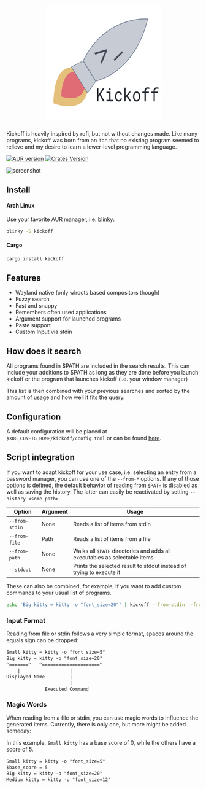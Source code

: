 <h1 align="center">
  <img src="assets/logo.svg" width="300" height="300" alt="logo">
</h1>

Kickoff is heavily inspired by rofi, but not without changes made.
Like many programs, kickoff was born from an itch that no existing program seemed to relieve and my desire to learn a lower-level programming language.

[![AUR version](https://img.shields.io/aur/version/kickoff?label=kickoff&logo=arch-linux&style=for-the-badge)](https://aur.archlinux.org/packages/kickoff/)
[![Crates Version](https://img.shields.io/crates/v/kickoff?style=for-the-badge)](https://crates.io/crates/kickoff)

![screenshot](assets/screenshot.png)

## Install

#### Arch Linux
Use your favorite AUR manager, i.e. [blinky](https://github.com/cherti/blinky/):

```bash
blinky -S kickoff
```

#### Cargo

```bash
cargo install kickoff
```

## Features

- Wayland native (only wlroots based compositors though)
- Fuzzy search
- Fast and snappy
- Remembers often used applications
- Argument support for launched programs
- Paste support
- Custom Input via stdin

## How does it search

All programs found in $PATH are included in the search results.
This can include your additions to $PATH as long as they
are done before you launch kickoff or the program that launches kickoff
(i.e. your window manager)

This list is then combined with your previous searches and sorted by the amount of usage
and how well it fits the query.

## Configuration

A default configuration will be placed at `$XDG_CONFIG_HOME/kickoff/config.toml`
or can be found [here](https://github.com/j0ru/kickoff/blob/main/assets/default_config.toml).

## Script integration

If you want to adapt kickoff for your use case, i.e. selecting an entry from a password manager,
you can use one of the `--from-*` options. If any of those options is defined, the default behavior of reading from `$PATH` is disabled as well as
saving the history. The latter can easily be reactivated by setting `--history <some path>`.

|Option|Argument|Usage|
|------|--------|-----|
|`--from-stdin`|None| Reads a list of items from stdin |
|`--from-file`|Path| Reads a list of items from a file |
|`--from-path`|None| Walks all `$PATH` directories and adds all executables as selectable items |
|`--stdout`|None| Prints the selected result to stdout instead of trying to execute it |

These can also be combined, for example, if you want to add custom commands to your usual list of programs.
```bash
echo 'Big kitty = kitty -o "font_size=20"' | kickoff --from-stdin --from-path --history ".cache/kickoff/custom_history.csv"
```

### Input Format

Reading from file or stdin follows a very simple format,
spaces around the equals sign can be dropped:
```
Small kitty = kitty -o "font_size=5"
Big kitty = kitty -o "font_size=20"
^=======^   ^=====================^
    |                  |
Displayed Name         |
                       |
              Executed Command
```

### Magic Words

When reading from a file or stdin, you can use magic words to influence the generated items.
Currently, there is only one, but more might be added someday:

In this example, `Small kitty` has a base score of 0, while the others have a score of 5.
```
Small kitty = kitty -o "font_size=5"
$base_score = 5
Big kitty = kitty -o "font_size=20"
Medium kitty = kitty -o "font_size=12"
```